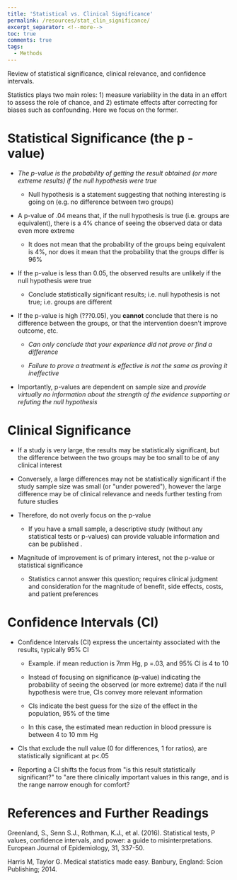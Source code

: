 ```yaml
---
title: 'Statistical vs. Clinical Significance'
permalink: /resources/stat_clin_significance/
excerpt_separator: <!--more-->
toc: true
comments: true
tags:
  - Methods
---
```


Review of statistical significance, clinical relevance, and confidence intervals. <!--more-->

Statistics plays two main roles: 1) measure variability in the data in an effort to assess the role of chance, and 2) estimate effects after correcting for biases such as confounding. Here we focus on the former.

# Statistical Significance (the p -value)

-   *The p-value is the probability of getting the result obtained (or more extreme results) if the null hypothesis were true*

    -   Null hypothesis is a statement suggesting that nothing interesting is going on (e.g. no difference between two groups)

-   A p-value of .04 means that, if the null hypothesis is true (i.e. groups are equivalent), there is a 4% chance of seeing the observed data or data even more extreme

    -   It does not mean that the probability of the groups being equivalent is 4%, nor does it mean that the probability that the groups differ is 96%

-   If the p-value is less than 0.05, the observed results are unlikely if the null hypothesis were true

    -   Conclude statistically significant results; i.e. null hypothesis is not true; i.e. groups are different

-   If the p-value is high (???0.05), you **cannot** conclude that there is no difference between the groups, or that the intervention doesn't improve outcome, etc.

    -   *Can only conclude that your experience did not prove or find a difference*

    -   *Failure to prove a treatment is effective is not the same as proving it ineffective*

-   Importantly, p-values are dependent on sample size and *provide virtually no information about the strength of the evidence supporting or refuting the null hypothesis*

# Clinical Significance

-   If a study is very large, the results may be statistically significant, but the difference between the two groups may be too small to be of any clinical interest

-   Conversely, a large differences may not be statistically significant if the study sample size was small (or "under powered"), however the large difference may be of clinical relevance and needs further testing from future studies

-   Therefore, do not overly focus on the p-value

    -   If you have a small sample, a descriptive study (without any statistical tests or p-values) can provide valuable information and can be published .

-   Magnitude of improvement is of primary interest, not the p-value or statistical significance

    -   Statistics cannot answer this question; requires clinical judgment and consideration for the magnitude of benefit, side effects, costs, and patient preferences

# Confidence Intervals (CI)

-   Confidence Intervals (CI) express the uncertainty associated with the results, typically 95% CI

    -   Example. if mean reduction is 7mm Hg, p =.03, and 95% CI is 4 to 10

    -   Instead of focusing on significance (p-value) indicating the probability of seeing the observed (or more extreme) data if the null hypothesis were true, CIs convey more relevant information

    -   CIs indicate the best guess for the size of the effect in the population, 95% of the time

    -   In this case, the estimated mean reduction in blood pressure is between 4 to 10 mm Hg

-   CIs that exclude the null value (0 for differences, 1 for ratios), are statistically significant at p\<.05

-   Reporting a CI shifts the focus from "is this result statistically significant?" to "are there clinically important values in this range, and is the range narrow enough for comfort?

# References and Further Readings

Greenland, S., Senn S.J., Rothman, K.J., et al. (2016). Statistical tests, P values, confidence intervals, and power: a guide to misinterpretations. European Journal of Epidemiology, 31, 337-50.

Harris M, Taylor G. Medical statistics made easy. Banbury, England: Scion Publishing; 2014.
